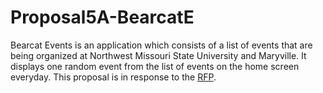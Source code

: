 # Proposal5A-BearcatE
Bearcat Events is an application which consists of a list of events that are being organized at Northwest Missouri State University and Maryville. It displays one random event from the list of events on the home screen everyday. 
This proposal is in response to the [RFP](https://github.com/pramod096/Bearcat-Events/blob/main/RFP.md).
